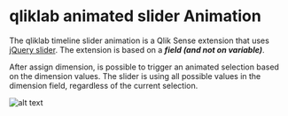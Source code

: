 # qliklab animated slider Animation

The qliklab timeline slider animation is a Qlik Sense extension that uses [jQuery slider](https://jqueryui.com/slider/).
The extension is based on a ***field (and not on variable)***. 

After assign dimension, is possible to trigger an animated selection based on the dimension values.
The slider is using all possible values in the dimension field, regardless of the current selection. 

![alt text](https://github.com/pamaxeed/ql-ext-timeslider/blob/master/img/TimeSliderSettings.png)


